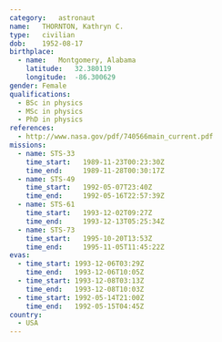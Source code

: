 ```yaml
---
category:	astronaut
name:	THORNTON, Kathryn C.
type:	civilian
dob:	1952-08-17
birthplace:
  - name:	Montgomery, Alabama
    latitude:	32.380119
    longitude:	-86.300629
gender:	Female
qualifications:
  - BSc in physics
  - MSc in physics
  - PhD in physics
references:
  - http://www.nasa.gov/pdf/740566main_current.pdf
missions:
  - name: STS-33
    time_start:   1989-11-23T00:23:30Z
    time_end:     1989-11-28T00:30:17Z
  - name: STS-49
    time_start:   1992-05-07T23:40Z
    time_end:     1992-05-16T22:57:39Z
  - name: STS-61
    time_start:   1993-12-02T09:27Z
    time_end:     1993-12-13T05:25:34Z
  - name: STS-73
    time_start:   1995-10-20T13:53Z
    time_end:     1995-11-05T11:45:22Z
evas:
  - time_start: 1993-12-06T03:29Z
    time_end:   1993-12-06T10:05Z
  - time_start: 1993-12-08T03:13Z
    time_end:   1993-12-08T10:03Z
  - time_start: 1992-05-14T21:00Z
    time_end:   1992-05-15T04:45Z
country:
  - USA
---
```

